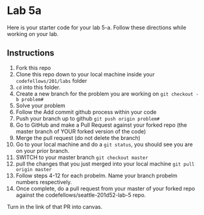# Lab 5a

Here is your starter code for your lab 5-a. Follow these directions while working on your lab.

## Instructions

1. Fork this repo
2. Clone this repo down to your local machine inside your `codefellows/201/labs` folder
3. `cd` into this folder.
4. Create a new branch for the problem you are working on `git checkout -b problem#`
5. Solve your problem
6. Follow the Add commit github process within your code
7. Push your branch up to github `git push origin problem#` 
8. Go to GitHub and make a Pull Request against your forked repo (the master branch of YOUR forked version of the code)
9. Merge the pull request (do not delete the branch)
10. Go to your local machine and do a `git status`, you should see you are on your prior branch.
11. SWITCH to your master branch `git checkout master`
12. pull the changes that you just merged into your local machine `git pull origin master`
13. Follow steps 4-12 for each probelm. Name your branch probelm numbers respectively. 
14. Once complete, do a pull request from your master of your forked repo against the codefellows/seattle-201d52-lab-5 repo. 

Turn in the link of that PR into canvas. 

